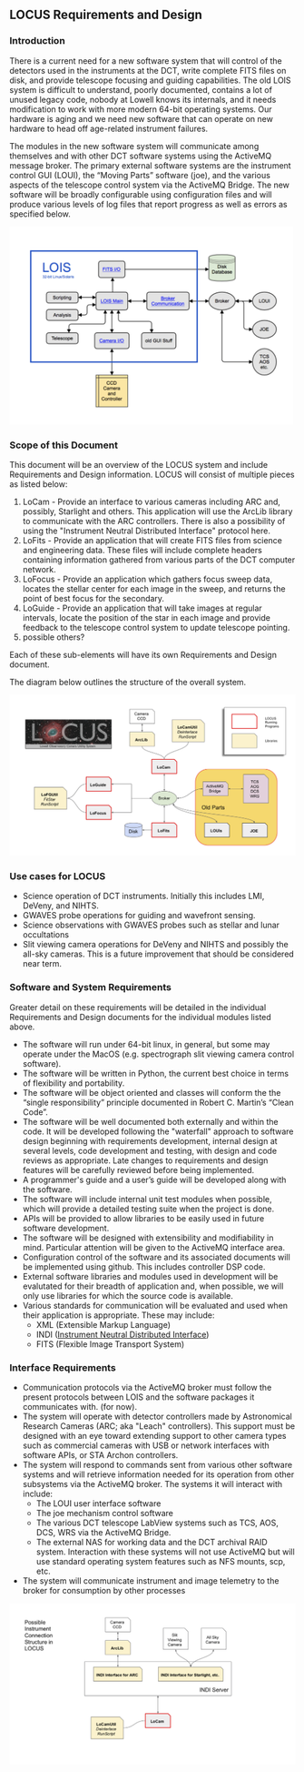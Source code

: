 ## LOCUS Requirements and Design

### Introduction

There is a current need for a new software system that will control of the detectors used
in the instruments at the DCT, write complete FITS files on disk, and provide telescope
focusing and guiding capabilities. The old LOIS system is difficult to understand, poorly
documented, contains a lot of unused legacy code, nobody at Lowell knows its internals, and
it needs modification to work with more modern 64-bit operating systems. Our hardware is
aging and we need new software that can operate on new hardware to head off age-related
instrument failures.

The modules in the new software system will communicate among themselves and with other
DCT software systems using the ActiveMQ message broker. The primary external software systems
are the instrument control GUI (LOUI), the “Moving Parts” software (joe), and the various
aspects of the telescope control system via the ActiveMQ Bridge. The new software will be
broadly configurable using configuration files and will produce various levels of log files
that report progress as well as errors as specified below.

<img src="https://github.com/LowellObservatory/Locus/blob/master/_images/LOIS.png" allign="middle" alt="test" width="500"/>

### Scope of this Document

This document will be an overview of the LOCUS system and include Requirements and Design
information.  LOCUS will consist of multiple pieces as listed below:

1. LoCam - Provide an interface to various cameras including ARC and, possibly, Starlight
and others. This application will use the ArcLib library to communicate with the ARC controllers.
There is also a possibility of using the "Instrument Neutral Distributed Interface" protocol here.
2. LoFits - Provide an application that will create FITS files from science and
engineering data.  These files will include complete headers containing information
gathered from various parts of the DCT computer network.
3. LoFocus - Provide an application which gathers focus sweep data, locates the stellar
center for each image in the sweep, and returns the point of best focus for the secondary.
4. LoGuide - Provide an application that will take images at regular intervals, locate
the position of the star in each image and provide feedback to the telescope control system
to update telescope pointing.
5. possible others?

Each of these sub-elements will have its own Requirements and Design document.

The diagram below outlines the structure of the overall system.

![diagram](https://github.com/LowellObservatory/Locus/blob/master/_images/LOCUS-Structure-011519.png "test")

### Use cases for LOCUS

* Science operation of DCT instruments. Initially this includes LMI, DeVeny, and NIHTS.
* GWAVES probe operations for guiding and wavefront sensing.
* Science observations with GWAVES probes such as stellar and lunar occultations
* Slit viewing camera operations for DeVeny and NIHTS and possibly the all-sky cameras.
  This is a future improvement that should be considered near term. 
  
### Software and System Requirements

Greater detail on these requirements will be detailed in the individual Requirements and Design
documents for the individual modules listed above.

* The software will run under 64-bit linux, in general, but some may operate under the MacOS (e.g. spectrograph slit viewing camera control software).
* The software will be written in Python, the current best choice in terms of flexibility and portability.
* The software will be object oriented and classes will conform the the “single responsibility” principle documented in Robert C. Martin’s “Clean Code”.
* The software will be well documented both externally and within the code. It will be developed following the "waterfall" approach to software design beginning with requirements development, internal design at several levels, code development and testing, with design and code reviews as appropriate. Late changes to requirements and design features will be carefully reviewed before being implemented.
* A programmer's guide and a user’s guide will be developed along with the software.
* The software will include internal unit test modules when possible, which will provide a detailed testing suite when the project is done.
* APIs will be provided to allow libraries to be easily used in future software development.
* The software will be designed with extensibility and modifiability in mind. Particular attention will be given to the ActiveMQ interface area.
* Configuration control of the software and its associated documents will be implemented using github. This includes controller DSP code.
* External software libraries and modules used in development will be evalutated for their breadth of application
and, when possible, we will only use libraries for which the source code is available.
* Various standards for communication will be evaluated and used when their application is appropriate.
These may include:
  * XML (Extensible Markup Language)
  * INDI ([Instrument Neutral Distributed Interface](http://www.clearskyinstitute.com/INDI/INDI.pdf))
  * FITS (Flexible Image Transport System)

### Interface Requirements

* Communication protocols via the ActiveMQ broker must follow the present protocols between LOIS and the software packages it communicates with. (for now).
* The system will operate with detector controllers made by Astronomical Research Cameras (ARC; aka "Leach" controllers). This support must be designed with an eye toward extending support to other camera types such as commercial cameras with USB or network interfaces with software APIs, or STA Archon controllers.
* The system will respond to commands sent from various other software systems and will retrieve information needed for its operation from other subsystems via the ActiveMQ broker. The systems it will interact with include:
  * The LOUI user interface software
  * The joe mechanism control software
  * The various DCT telescope LabView systems such as TCS, AOS, DCS, WRS via the ActiveMQ Bridge.
  * The external NAS for working data and the DCT archival RAID system. Interaction with these systems will not use ActiveMQ but will use standard operating system features such as NFS mounts, scp, etc.
* The system will communicate instrument and image telemetry to the broker for consumption by other processes

![diagram](https://github.com/LowellObservatory/Locus/blob/master/_images/LOCUS-INDI-Server.png "test")

